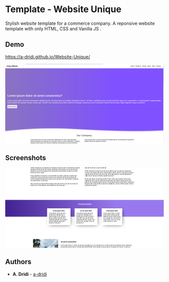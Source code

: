 # Template - Website Unique

Stylish website template for a commerce company. A reponsive website template with only HTML, CSS and Vanilla JS .
## Demo
https://a-dridi.github.io/Website-Unique/

![Screenshot1 of template](https://raw.githubusercontent.com/a-dridi/Website-Unique/master/screenshot1.PNG)


## Screenshots
![Screenshot2 of template](https://raw.githubusercontent.com/a-dridi/Website-Unique/master/screenshot2.PNG)


## Authors

* **A. Dridi** - [a-dridi](https://github.com/a-dridi/)
